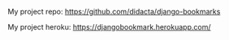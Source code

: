 My project repo: https://github.com/didacta/django-bookmarks

My project heroku: https://djangobookmark.herokuapp.com/